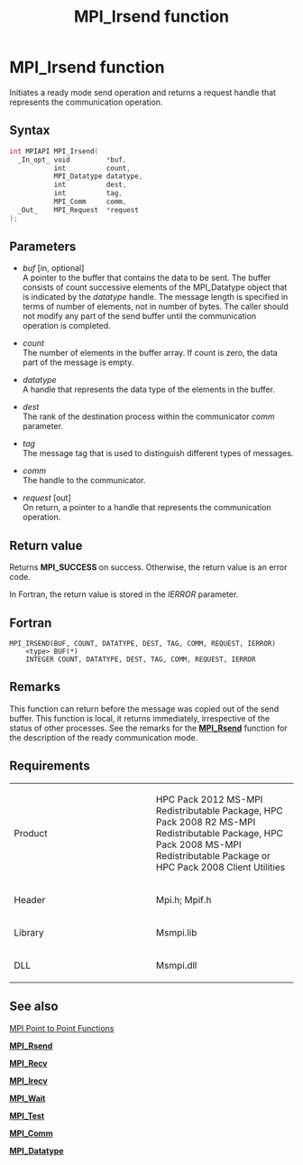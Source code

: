 ﻿---
title: MPI_Irsend function
TOCTitle: MPI_Irsend function
ms:assetid: be8e193d-4341-4f20-aa31-40c9640a8bca
ms:mtpsurl: https://msdn.microsoft.com/en-us/library/Dn473426(v=VS.85)
ms:contentKeyID: 59360962
ms.date: 03/28/2018
mtps_version: v=VS.85
f1_keywords:
- MPI_IRSEND
- mpif/MPI_Irsend
- mpi/MPI_IRSEND
dev_langs:
- C++
- C
api_location:
- Msmpi.dll
api_name:
- MPI_Irsend
api_type:
- DLLExport
product:
- Windows
topic_type:
- apiref
- kbSyntax
product_family_name: VS
ROBOTS: INDEX,FOLLOW
---

# MPI\_Irsend function

Initiates a ready mode send operation and returns a request handle that represents the communication operation.

## Syntax

``` c++
int MPIAPI MPI_Irsend(
  _In_opt_ void         *buf,
           int          count,
           MPI_Datatype datatype,
           int          dest,
           int          tag,
           MPI_Comm     comm,
  _Out_    MPI_Request  *request
);
```

## Parameters

  - *buf* \[in, optional\]  
    A pointer to the buffer that contains the data to be sent. The buffer consists of count successive elements of the MPI\_Datatype object that is indicated by the *datatype* handle. The message length is specified in terms of number of elements, not in number of bytes. The caller should not modify any part of the send buffer until the communication operation is completed.

  - *count*  
    The number of elements in the buffer array. If count is zero, the data part of the message is empty.

  - *datatype*  
    A handle that represents the data type of the elements in the buffer.

  - *dest*  
    The rank of the destination process within the communicator *comm* parameter.

  - *tag*  
    The message tag that is used to distinguish different types of messages.

  - *comm*  
    The handle to the communicator.

  - *request* \[out\]  
    On return, a pointer to a handle that represents the communication operation.

## Return value

Returns **MPI\_SUCCESS** on success. Otherwise, the return value is an error code.

In Fortran, the return value is stored in the *IERROR* parameter.

## Fortran

    MPI_IRSEND(BUF, COUNT, DATATYPE, DEST, TAG, COMM, REQUEST, IERROR)
        <type> BUF(*)
        INTEGER COUNT, DATATYPE, DEST, TAG, COMM, REQUEST, IERROR

## Remarks

This function can return before the message was copied out of the send buffer. This function is local, it returns immediately, irrespective of the status of other processes. See the remarks for the [**MPI\_Rsend**](mpi-rsend-function.md) function for the description of the ready communication mode.

## Requirements

<table>
<colgroup>
<col style="width: 50%" />
<col style="width: 50%" />
</colgroup>
<tbody>
<tr class="odd">
<td><p>Product</p></td>
<td><p>HPC Pack 2012 MS-MPI Redistributable Package, HPC Pack 2008 R2 MS-MPI Redistributable Package, HPC Pack 2008 MS-MPI Redistributable Package or HPC Pack 2008 Client Utilities</p></td>
</tr>
<tr class="even">
<td><p>Header</p></td>
<td>Mpi.h;
Mpif.h</td>
</tr>
<tr class="odd">
<td><p>Library</p></td>
<td>Msmpi.lib</td>
</tr>
<tr class="even">
<td><p>DLL</p></td>
<td>Msmpi.dll</td>
</tr>
</tbody>
</table>


## See also

[MPI Point to Point Functions](mpi-point-to-point-functions.md)

[**MPI\_Rsend**](mpi-rsend-function.md)

[**MPI\_Recv**](mpi-recv-function.md)

[**MPI\_Irecv**](mpi-irecv-function.md)

[**MPI\_Wait**](mpi-wait-function.md)

[**MPI\_Test**](mpi-test-function.md)

[**MPI\_Comm**](mpi-comm-enumeration.md)

[**MPI\_Datatype**](mpi-datatype-enumeration.md)


